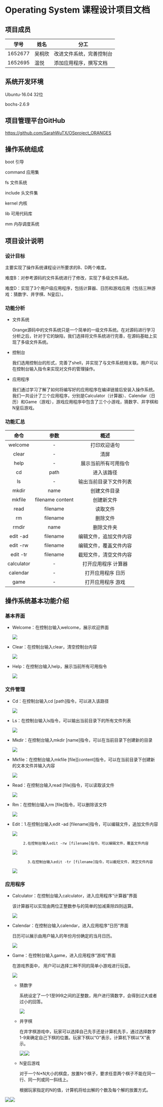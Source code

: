 # Operating System 课程设计项目文档

## 项目成员

| 学号    | 姓名   | 分工                     |
| ------- | ------ | ------------------------ |
| 1652677 | 吴桐欣 | 改进文件系统，完善控制台 |
| 1652695 | 温悦   | 添加应用程序，撰写文档   |



## 系统开发环境

Ubuntu-16.04 32位

bochs-2.6.9



## 项目管理平台GitHub

https://github.com/SarahWuTX/OSproject_ORANGES



## 操作系统组成

boot 引导

command 应用集

fs 文件系统

include 头文件集

kernel 内核

lib 可用代码库

mm 内存调度系统



## 项目设计说明

### 设计目标

主要实现了操作系统课程设计所要求的B、D两个难度。

难度B：对参考源码的文件系统进行了修改，实现了多级文件系统。

难度D：实现了3个用户级应用程序，包括计算器、日历和游戏应用（包括三种游戏：猜数字、井字棋、N皇后）。



### 功能分析

- 文件系统

  Orange源码中的文件系统只是一个简单的一级文件系统。在对源码进行学习分析之后，针对于它的缺陷，我们选择将文件系统进行完善，在源码基础上实现了多级文件系统。

- 控制台

  我们选用控制台的形式，完善了shell，并实现了与文件系统相关联。用户可以在控制台输入指令来实现对文件的管理操作。

- 应用程序

  我们通过学习了解了如何将编写好的应用程序在编译链接后安装入操作系统。我们一共设计了三个应用程序，分别是Calculator（计算器）、Calendar（日历）和Game（游戏），游戏应用程序中包含了三个小游戏，猜数字、井字棋和N皇后游戏。



### 功能汇总

| 命令 | 参数 | 概述 |
|:---:|:----:|:---:|
| welcome | - | 打印欢迎语句 |
| clear | - | 清屏 |
| help | - | 展示当前所有可用指令 |
| cd | path | 进入该路径 |
| ls | - | 输出当前目录下文件列表 |
| mkdir | name | 创建文件目录 |
| mkfile | filename content | 创建新文件 |
| read | filename | 读取文件 |
| rm | filename | 删除文件 |
| rmdir | name | 删除文件夹 |
| edit -ad| filename | 编辑文件，追加文件内容 |
| edit -rw| filename | 编辑文件，覆盖文件内容 |
| edit -tr| filename | 截短文件，清空文件内容 |
| calculator | - | 打开应用程序 计算器 |
| calendar | - | 打开应用程序 日历 |
| game | - | 打开应用程序 游戏|



## 操作系统基本功能介绍

### 基本界面

- Welcome：在控制台输入welcome，展示欢迎界面 

  ![](pics/welcome.bmp)


+ Clear：在控制台输入clear，清空控制台内容

  ![](pics/clear.bmp)


- Help：在控制台输入help，展示当前所有可用指令

  ![](pics/help.bmp)

### 文件管理

- Cd：在控制台输入cd [path]指令，可以进入该路径

  ![](pics/cd.png)

- Ls：在控制台输入ls指令，可以输出当前目录下的所有文件列表

  ![](pics/ls.png)

- Mkdir：在控制台输入mkdir [name]指令，可以在当前目录下创建新的目录

  ![](pics/mkdir.png)

- Mkfile：在控制台输入mkfile [file]\[content]指令，可以在当前目录下创建新的文本文件并输入内容

  ![](pics/mkfile.png)

- Read：在控制台输入read [file]指令，可以读取该文件

  ![](pics/readfile.png)

- Rm：在控制台输入rm [file]指令，可以删除该文件

  ![](pics/rmfile.png)

- Edit：1.在控制台输入edit -ad [filename]指令，可以编辑文件，追加文件内容

  ![](pics/edit-ad.png)

     	   2.在控制台输入edit -rw [filename]指令，可以编辑文件，覆盖文件内容

  ![](pics/edit-rw.png)

             3.在控制台输入edit -tr [filename]指令，可以截短文件，清空文件内容

  ![](pics/edit-tr.png)

### 应用程序

- Calculator：在控制台输入calculator，进入应用程序“计算器”界面

  该计算器可以实现由两位正整数参与的简单的加减乘除四则运算。

  ![](pics/calculator.bmp)


- Calendar：在控制台输入calendar，进入应用程序“日历”界面

  日历可以展示由用户输入的年份月份确定的当月日历。

  ![](pics/calendar.bmp)


- Game：在控制台输入game，进入应用程序“游戏”界面

  在游戏界面中， 用户可以选择三种不同的简单小游戏进行玩耍。

  ![](pics/game.bmp)



  + 猜数字

    系统设定了一个1至999之间的正整数，用户进行猜数字，会得到过大或者过小的回答。

    ![](pics/guess.bmp)

  + 井字棋

    在井字棋游戏中，玩家可以选择自己先手还是计算机先手，通过选择数字1-9来确定自己下棋的位置。玩家下棋以“O”表示，计算机下棋以“X”表示。

    ![](pics/tic1.bmp)![](pics/tic2.bmp)

  + N皇后游戏

    对于一个N*N大小的棋盘，放置N个棋子，要求任意两个棋子不能在同一行、同一列或同一斜线上。

    根据玩家指定的N的值，计算机将给出解的个数及每个解的放置方式。

![](pics/queen1.bmp)![](pics/queen2.bmp)



